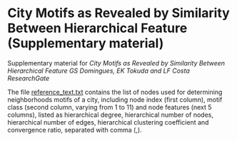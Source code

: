 # City Motifs as Revealed by Similarity Between Hierarchical Feature (Supplementary material)

Supplementary material for
_City Motifs as Revealed by Similarity Between Hierarchical Feature
GS Domingues, EK Tokuda and LF Costa
ResearchGate_

The file [reference_text.txt](https://github.com/ericktokuda/city-motifs-data/blob/main/reference_features.txt) contains the list of nodes used for determining neighborhoods motifs of a city, including node index (first column), motif class (second column, varying from 1 to 11) and node features (next 5 columns), listed as hierarchical degree, hierarchical number of nodes, hierarchical number of edges, hierarchical clustering coefficient and convergence ratio, separated with comma (,).
